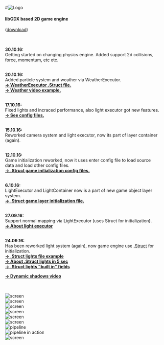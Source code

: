 #![Logo](https://raw.githubusercontent.com/henryco/Escapy/master/promo/ESCAPY.png)
<h4>libGDX based 2D game engine</h4> <h9>(<a href ="https://drive.google.com/open?id=0BzwCB78J-oVxd3BRY0NvUDVlZU0" title = "version: 30.10.16">download</a>)</h9><br><br><br>

<b>30.10.16:</b><br> Getting started on changing physics engine. Added support 2d collisions, force, momentum, etc etc. <br><br>

<b>20.10.16:</b><br> Added particle system and weather via WeatherExecutor.<br>
<b><a href ="https://github.com/henryco/Escapy/blob/master/configs/WeatherCFG.struct"> -> WeatherExecutor .Struct file.</a><br><a href ="https://www.youtube.com/watch?v=aCaWks4AM1c&feature=youtu.be"> -> Weather video example.</a></b><br><br>

<b>17.10.16:</b><br> Fixed lights and incraced performance, also light executor got new features.<br>
<b><a href ="https://github.com/henryco/Escapy/tree/master/configs"> -> See config files.</a></b><br><br>

<b>15.10.16:</b><br> Reworked camera system and light executor, now its part of layer container (again).<br><br>

<b>12.10.16:</b><br> Game initialization reworked, now it uses enter config file to load source data and load other config files.<br>
<b><a href ="https://github.com/henryco/Escapy/tree/master/configs"> -> .Struct game initialization config files.</a></b><br><br>

<b>6.10.16:</b><br> LightExecutor and LightContainer now is a part of new game object layer system.<br>
<b><a href ="https://github.com/henryco/Escapy/blob/master/https/github.com/henryco/ObjectsCFG.struct"> -> .Struct game layer initialization file.</a></b><br><br>

<b>27.09.16:</b><br> Support normal mapping via LightExecutor (uses Struct for initialization).<br>
<b><a href ="https://github.com/henryco/Escapy/blob/master/https/github.com/henryco/LightExecutor.md"> -> About light executor</a></b><br><br>

<b>24.09.16:</b><br> Has been reworked light system (again), now game engine use <a href = "https://github.com/henryco/Struct">.Struct</a> for initialization. 
<br><b><a href ="https://github.com/henryco/Escapy/blob/master/https/github.com/henryco/LightCFG.struct"> -> .Struct lights file example </a></b><br>
<b><a href="https://github.com/henryco/Escapy/blob/master/https/github.com/henryco/LightStruct.md"> -> About .Struct lights in 5 sec </a></b><br>
<b><a href="https://github.com/henryco/Escapy/blob/master/https/github.com/henryco/builtIn.md">-> .Struct lights "built in" fields </a></b><br>

<a href="http://www.youtube.com/watch?feature=player_embedded&v=B9nc-YUr3jA
" target="_blank"><b>-> Dynamic shadows video</b></a>

<br><br>
![screen](https://raw.githubusercontent.com/henryco/Escapy/master/promo/esWeather.png)
<br>
![screen](https://raw.githubusercontent.com/henryco/Escapy/master/promo/esChar.png)
<br>
![screen](https://raw.githubusercontent.com/henryco/Escapy/master/promo/MODERN.png)
<br>
![screen](https://raw.githubusercontent.com/henryco/Escapy/master/promo/ims.png)
<br>
![screen](https://raw.githubusercontent.com/henryco/Escapy/master/promo/ims3.png)
<br>
![screen](https://raw.githubusercontent.com/henryco/Escapy/master/promo/esc.png)
<br>
![pipeline](https://raw.githubusercontent.com/henryco/Escapy/master/promo/EscapyFBOPipleLineSM.png)
<br>
![pipeline in action](https://raw.githubusercontent.com/henryco/Escapy/master/promo/awesomePipline.png)
<br>
![screen](https://raw.githubusercontent.com/henryco/Escapy/master/promo/trg.png)



